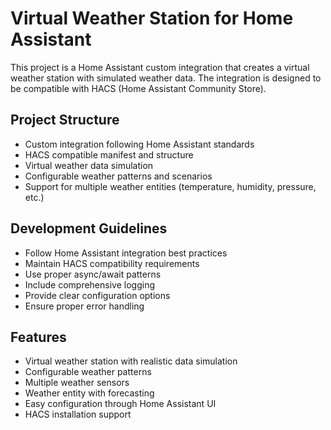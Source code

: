 <!-- Use this file to provide workspace-specific custom instructions to Copilot. For more details, visit https://code.visualstudio.com/docs/copilot/copilot-customization#_use-a-githubcopilotinstructionsmd-file -->

# Virtual Weather Station for Home Assistant

This project is a Home Assistant custom integration that creates a virtual weather station with simulated weather data. The integration is designed to be compatible with HACS (Home Assistant Community Store).

## Project Structure
- Custom integration following Home Assistant standards
- HACS compatible manifest and structure
- Virtual weather data simulation
- Configurable weather patterns and scenarios
- Support for multiple weather entities (temperature, humidity, pressure, etc.)

## Development Guidelines
- Follow Home Assistant integration best practices
- Maintain HACS compatibility requirements
- Use proper async/await patterns
- Include comprehensive logging
- Provide clear configuration options
- Ensure proper error handling

## Features
- Virtual weather station with realistic data simulation
- Configurable weather patterns
- Multiple weather sensors
- Weather entity with forecasting
- Easy configuration through Home Assistant UI
- HACS installation support